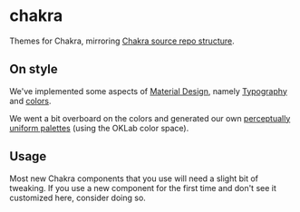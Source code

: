 # chakra

Themes for Chakra, mirroring [Chakra source repo structure](https://github.com/chakra-ui/chakra-ui/blob/main/packages/theme/src/).


## On style

We've implemented some aspects of [Material Design](https://material.io/design),
namely [Typography](../typographyStyles.tsx) and [colors](foundations/colors.tsx).

We went a bit overboard on the colors and generated our own
[perceptually uniform palettes](https://observablehq.com/d/9156fe7f1051dca3) (using the OKLab 
color space).


## Usage

Most new Chakra components that you use will need a slight bit of tweaking. If you use a new
component for the first time and don't see it customized here, consider doing so.
